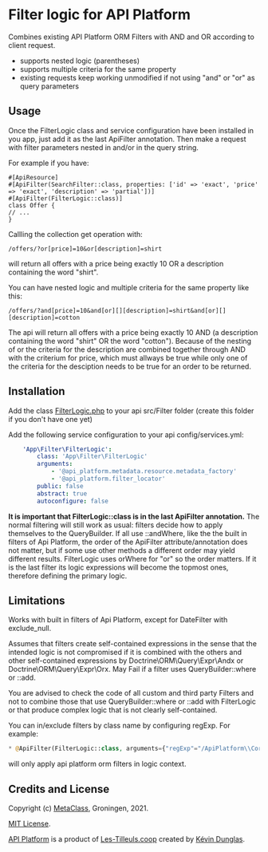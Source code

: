 Filter logic for API Platform
=============================
Combines existing API Platform ORM Filters with AND and OR according to client request.
- supports nested logic (parentheses)
- supports multiple criteria for the same property
- existing requests keep working unmodified if not using "and" or "or" as query parameters

Usage
-----
Once the FilterLogic class and service configuration have been installed in you app,
just add it as the last ApiFilter annotation. Then make a request with filter parameters nested in and/or in the query string.

For example if you have:
```php8
#[ApiResource]
#[ApiFilter(SearchFilter::class, properties: ['id' => 'exact', 'price' => 'exact', 'description' => 'partial'])]
#[ApiFilter(FilterLogic::class)]
class Offer {
// ...
}
```
Callling the collection get operation with:
```uri
/offers/?or[price]=10&or[description]=shirt
```
will return all offers with a price being exactly 10 OR a description containing the word "shirt".

You can have nested logic and multiple criteria for the same property like this:
```uri
/offers/?and[price]=10&and[or][][description]=shirt&and[or][][description]=cotton
```
The api will return all offers with a price being exactly 10 AND (a description containing the word "shirt" OR the word "cotton").
Because of the nesting of or the criteria for the description are combined together through
AND with the criterium for price, which must allways be true while only one of the
criteria for the desciption needs to be true for an order to be returned.

Installation
------------
Add the class [FilterLogic.php](#file-filterlogic-php) to your api src/Filter folder (create this folder if you don't have one yet)

Add the following service configuration to your api config/services.yml:
```yaml
    'App\Filter\FilterLogic':
        class: 'App\Filter\FilterLogic'
        arguments:
            - '@api_platform.metadata.resource.metadata_factory'
            - '@api_platform.filter_locator'
        public: false
        abstract: true
        autoconfigure: false
```
<b>It is important that FilterLogic::class is in the last ApiFilter annotation.</b>
The normal filtering will still work as usual: filters decide how to apply
themselves to the QueryBuilder. If all use ::andWhere, like the the
built in filters of Api Platform, the order of the ApiFilter attribute/annotation
does not matter, but if some use other methods a different order may yield different
results. FilterLogic uses orWhere for "or" so the order matters.
If it is the last filter its logic expressions will become the topmost ones,
therefore defining the primary logic.

Limitations
-----------
Works with built in filters of Api Platform, except for DateFilter with exclude_null. 

Assumes that filters create self-contained expressions in the sense that 
the intended logic is not compromised if it is combined with the others and other
self-contained expressions by Doctrine\ORM\Query\Expr\Andx or Doctrine\ORM\Query\Expr\Orx.
May Fail if a filter uses QueryBuilder::where or ::add.

You are advised to check the code of all custom and third party Filters and
not to combine those that use QueryBuilder::where or ::add with FilterLogic
or that produce complex logic that is not clearly self-contained.

You can in/exclude filters by class name by configuring regExp. For example:
```php docblock
* @ApiFilter(FilterLogic::class, arguments={"regExp"="/ApiPlatform\\Core\\Bridge\\Doctrine\\Orm\\Filter\\+/"})
```
will only apply api platform orm filters in logic context.

Credits and License
-------------------
Copyright (c) [MetaClass](https://www.metaclass.nl/), Groningen, 2021.

[MIT License](#file-license).

[API Platform](https://api-platform.com/) is a product of [Les-Tilleuls.coop](https://les-tilleuls.coop)
created by [Kévin Dunglas](https://dunglas.fr).